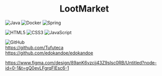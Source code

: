 <h1 align="center">LootMarket</h1> 


![Java](https://img.shields.io/badge/java-%23ED8B00.svg?style=for-the-badge&logo=openjdk&logoColor=white) ![Docker](https://img.shields.io/badge/docker-%230db7ed.svg?style=for-the-badge&logo=docker&logoColor=white)
![Spring](https://img.shields.io/badge/spring-%236DB33F.svg?style=for-the-badge&logo=spring&logoColor=white)

![HTML5](https://img.shields.io/badge/html5-%23E34F26.svg?style=for-the-badge&logo=html5&logoColor=white) ![CSS3](https://img.shields.io/badge/css3-%231572B6.svg?style=for-the-badge&logo=css3&logoColor=white) ![JavaScript](https://img.shields.io/badge/javascript-%23323330.svg?style=for-the-badge&logo=javascript&logoColor=%23F7DF1E)



![GitHub](https://img.shields.io/badge/github-%23121011.svg?style=for-the-badge&logo=github&logoColor=white)<br>
https://github.com/Tufuteca<br>
https://github.com/edokandoe/edokandoe


https://www.figma.com/design/89anK6vzcjj43Z9slsc0RB/Untitled?node-id=0-1&t=gQ0evLFgrqFlEsc6-1
